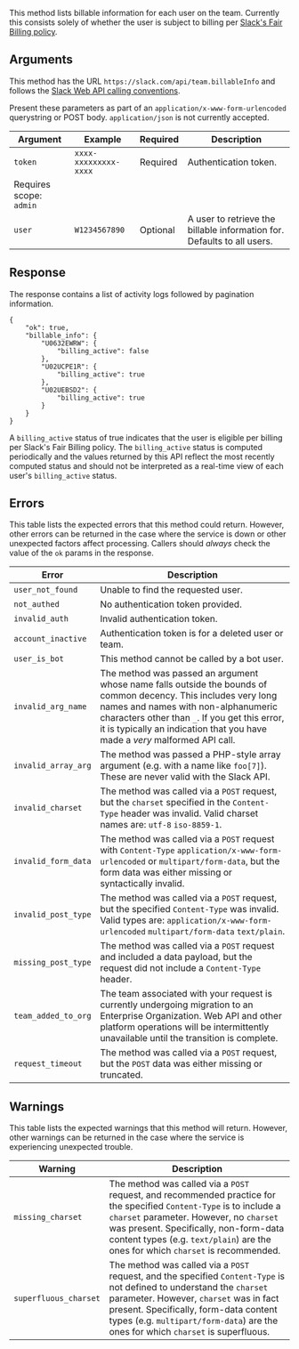 This method lists billable information for each user on the team. Currently this consists solely of whether the user is subject to billing per [Slack's Fair Billing policy](https://get.slack.help/hc/en-us/articles/218915077).

## Arguments

This method has the URL `https://slack.com/api/team.billableInfo` and follows the [Slack Web API calling conventions](/web#basics). <aside class="small">Present these parameters as part of an <code>application/x-www-form-urlencoded</code> querystring or POST body. <code>application/json</code> is not currently accepted.</aside>

| Argument | Example | Required | Description |
| --- | --- | --- | --- |
| `token` | `xxxx-xxxxxxxxx-xxxx` | Required | Authentication token.  
Requires scope: `admin` |
| `user` | `W1234567890` | Optional | A user to retrieve the billable information for. Defaults to all users. |

## Response

The response contains a list of activity logs followed by pagination information.

```
{
    "ok": true,
    "billable_info": {
        "U0632EWRW": {
            "billing_active": false
        },
        "U02UCPE1R": {
            "billing_active": true
        },
        "U02UEBSD2": {
            "billing_active": true
        }
    }
}
```

A `billing_active` status of true indicates that the user is eligible per billing per Slack's Fair Billing policy. The `billing_active` status is computed periodically and the values returned by this API reflect the most recently computed status and should not be interpreted as a real-time view of each user's `billing_active` status.

## Errors

This table lists the expected errors that this method could return. However, other errors can be returned in the case where the service is down or other unexpected factors affect processing. Callers should _always_ check the value of the `ok` params in the response.

| Error | Description |
| --- | --- |
| `user_not_found` | Unable to find the requested user. |
| `not_authed` | No authentication token provided. |
| `invalid_auth` | Invalid authentication token. |
| `account_inactive` | Authentication token is for a deleted user or team. |
| `user_is_bot` | This method cannot be called by a bot user. |
| `invalid_arg_name` | The method was passed an argument whose name falls outside the bounds of common decency. This includes very long names and names with non-alphanumeric characters other than `_`. If you get this error, it is typically an indication that you have made a _very_ malformed API call. |
| `invalid_array_arg` | The method was passed a PHP-style array argument (e.g. with a name like `foo[7]`). These are never valid with the Slack API. |
| `invalid_charset` | The method was called via a `POST` request, but the `charset` specified in the `Content-Type` header was invalid. Valid charset names are: `utf-8` `iso-8859-1`. |
| `invalid_form_data` | The method was called via a `POST` request with `Content-Type` `application/x-www-form-urlencoded` or `multipart/form-data`, but the form data was either missing or syntactically invalid. |
| `invalid_post_type` | The method was called via a `POST` request, but the specified `Content-Type` was invalid. Valid types are: `application/x-www-form-urlencoded` `multipart/form-data` `text/plain`. |
| `missing_post_type` | The method was called via a `POST` request and included a data payload, but the request did not include a `Content-Type` header. |
| `team_added_to_org` | The team associated with your request is currently undergoing migration to an Enterprise Organization. Web API and other platform operations will be intermittently unavailable until the transition is complete. |
| `request_timeout` | The method was called via a `POST` request, but the `POST` data was either missing or truncated. |

## Warnings

This table lists the expected warnings that this method will return. However, other warnings can be returned in the case where the service is experiencing unexpected trouble.

| Warning | Description |
| --- | --- |
| `missing_charset` | The method was called via a `POST` request, and recommended practice for the specified `Content-Type` is to include a `charset` parameter. However, no `charset` was present. Specifically, non-form-data content types (e.g. `text/plain`) are the ones for which `charset` is recommended. |
| `superfluous_charset` | The method was called via a `POST` request, and the specified `Content-Type` is not defined to understand the `charset` parameter. However, `charset` was in fact present. Specifically, form-data content types (e.g. `multipart/form-data`) are the ones for which `charset` is superfluous. |

